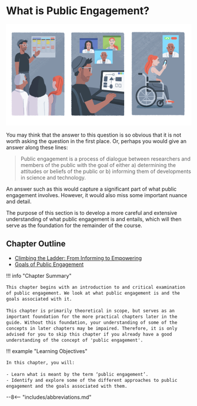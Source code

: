 # What is Public Engagement?

![Image by Johnny Lighthands](../../assets/images/illustrations/hi_res/participatory-design.png)

You may think that the answer to this question is so obvious that it is not worth asking the question in the first place.
Or, perhaps you would give an answer along these lines:

> Public engagement is a process of dialogue between researchers and members of the public with the goal of either a) determining the attitudes or beliefs of the public or b) informing them of developments in science and technology.

An answer such as this would capture a significant part of what public engagement involves. However, it would also miss some important nuance and detail.

The purpose of this section is to develop a more careful and extensive understanding of what public engagement is and entails, which will then serve as the foundation for the remainder of the course.

## Chapter Outline

- [Climbing the Ladder: From Informing to Empowering](ladder.md)
- [Goals of Public Engagement](goals.md)

!!! info "Chapter Summary"

    This chapter begins with an introduction to and critical examination of public engagement. We look at what public engagement is and the goals associated with it. 
    
    This chapter is primarily theoretical in scope, but serves as an important foundation for the more practical chapters later in the guide. Without this foundation, your understanding of some of the concepts in later chapters may be impaired. Therefore, it is only advised for you to skip this chapter if you already have a good understanding of the concept of 'public engagement'.

!!! example "Learning Objectives"

    In this chapter, you will:
    
    - Learn what is meant by the term ‘public engagement’.
    - Identify and explore some of the different approaches to public engagement and the goals associated with them.

--8<-- "includes/abbreviations.md"
